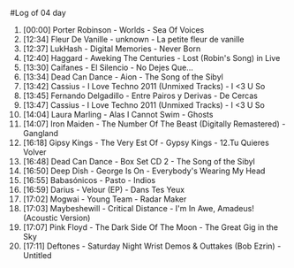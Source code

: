 #Log of 04 day

1. [00:00] Porter Robinson - Worlds - Sea Of Voices
1. [12:34] Fleur De Vanille - unknown - La petite fleur de vanille
1. [12:37] LukHash - Digital Memories - Never Born
1. [12:40] Haggard - Aweking The Centuries - Lost (Robin's Song) in Live
1. [13:30] Caifanes - El Silencio - No Dejes Que...
1. [13:34] Dead Can Dance - Aion - The Song of the Sibyl
1. [13:42] Cassius - I Love Techno 2011 (Unmixed Tracks) - I <3 U So
1. [13:45] Fernando Delgadillo - Entre Pairos y Derivas - De Cercas
1. [13:47] Cassius - I Love Techno 2011 (Unmixed Tracks) - I <3 U So
1. [14:04] Laura Marling - Alas I Cannot Swim - Ghosts
1. [14:07] Iron Maiden - The Number Of The Beast (Digitally Remastered) - Gangland
1. [16:18] Gipsy Kings - The Very Est Of - Gypsy Kings - 12.Tu Quieres Volver
1. [16:48] Dead Can Dance - Box Set CD 2 - The Song of the Sibyl
1. [16:50] Deep Dish - George Is On - Everybody's Wearing My Head
1. [16:55] Babasónicos - Pasto - Indios
1. [16:59] Darius - Velour (EP) - Dans Tes Yeux
1. [17:02] Mogwai - Young Team - Radar Maker
1. [17:03] Maybeshewill - Critical Distance - I'm In Awe, Amadeus! (Acoustic Version)
1. [17:07] Pink Floyd - The Dark Side Of The Moon - The Great Gig in the Sky
1. [17:11] Deftones - Saturday Night Wrist Demos & Outtakes (Bob Ezrin) - Untitled
